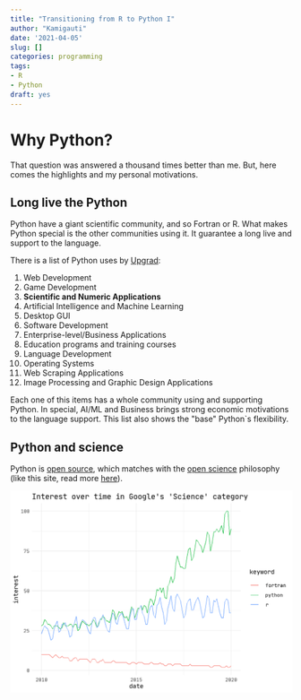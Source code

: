 ```yaml
---
title: "Transitioning from R to Python I"
author: "Kamigauti"
date: '2021-04-05'
slug: []
categories: programming
tags:
- R
- Python
draft: yes
---
```


# Why Python?

That question was answered a thousand times better than me. But, here comes the highlights and my personal motivations.

## Long live the Python

Python have a giant scientific community, and so Fortran or R. What makes Python special is the other communities using it. It guarantee a long live and support to the language.

There is a list of Python uses by [Upgrad](https://www.upgrad.com/blog/python-applications-in-real-world/#2_Game_Development):

1.  Web Development
2.  Game Development
3.  **Scientific and Numeric Applications**
4.  Artificial Intelligence and Machine Learning
5.  Desktop GUI
6.  Software Development
7.  Enterprise-level/Business Applications
8.  Education programs and training courses
9.  Language Development
10. Operating Systems
11. Web Scraping Applications
12. Image Processing and Graphic Design Applications

Each one of this items has a whole community using and supporting Python. In special, AI/ML and Business brings strong economic motivations to the language support. This list also shows the "base" Python\`s flexibility.

## Python and science

Python is [open source](https://opensource.org/osd), which matches with the [open science](https://www.fosteropenscience.eu/content/what-open-science-introduction) philosophy (like this site, read more [here](https://www.americanscientist.org/blog/macroscope/the-world-of-science-blogging)).

![](img/unnamed-chunk-2-1.png)
